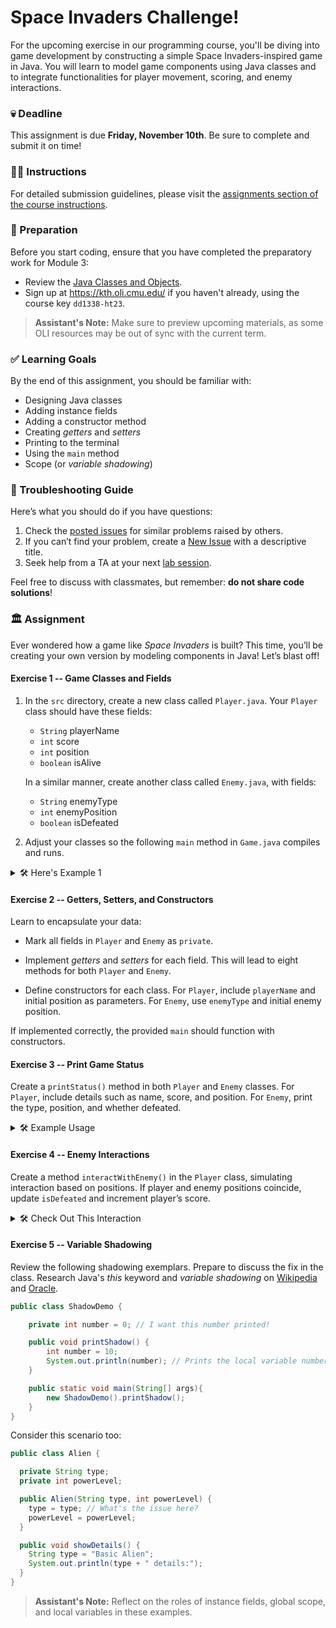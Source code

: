 # Space Invaders Challenge!

For the upcoming exercise in our programming course, you'll be diving into game development by constructing a simple Space Invaders-inspired game in Java. You will learn to model game components using Java classes and to integrate functionalities for player movement, scoring, and enemy interactions.

### 💀 Deadline

This assignment is due **Friday, November 10th**. Be sure to complete and submit it on time!

### 👩‍🏫 Instructions

For detailed submission guidelines, please visit the [assignments section of the course instructions](https://gits-15.sys.kth.se/inda-23/course-instructions#assignments).

### 📝 Preparation

Before you start coding, ensure that you have completed the preparatory work for Module 3:

- Review the [Java Classes and Objects](https://kth.oli.cmu.edu/jcourse/webui/syllabus/module.do?context=abcd1234efgh5678ijkl9012mnop3456).
- Sign up at https://kth.oli.cmu.edu/ if you haven't already, using the course key `dd1338-ht23`.

> **Assistant's Note:** Make sure to preview upcoming materials, as some OLI resources may be out of sync with the current term.

### ✅ Learning Goals

By the end of this assignment, you should be familiar with:

- Designing Java classes
- Adding instance fields
- Adding a constructor method
- Creating *getters* and *setters*
- Printing to the terminal
- Using the `main` method
- Scope (or *variable shadowing*)

### 🚨 Troubleshooting Guide

Here’s what you should do if you have questions:

1. Check the [posted issues](https://gits-15.sys.kth.se/inda-23/help/issues) for similar problems raised by others.
2. If you can’t find your problem, create a [New Issue](https://gits-15.sys.kth.se/inda-23/help/issues/new) with a descriptive title.
3. Seek help from a TA at your next [lab session](https://queue.csc.kth.se/Queue/INDA).

Feel free to discuss with classmates, but remember: **do not share code solutions**!

### 🏛 Assignment

Ever wondered how a game like *Space Invaders* is built? This time, you’ll be creating your own version by modeling components in Java! Let’s blast off!

#### Exercise 1 -- Game Classes and Fields

1. In the `src` directory, create a new class called `Player.java`. Your `Player` class should have these fields:
   - `String` playerName
   - `int` score
   - `int` position
   - `boolean` isAlive

   In a similar manner, create another class called `Enemy.java`, with fields:
   - `String` enemyType
   - `int` enemyPosition
   - `boolean` isDefeated

2. Adjust your classes so the following `main` method in `Game.java` compiles and runs.

<details>
  <summary> 🛠 Here's Example 1 </summary>

  ```java
  class Game {

      public static void main(String[] args) {
          Player player1 = new Player("Space Ace");
          Enemy alien = new Enemy("Alien Invader", 5);

          player1.setPosition(3);
          System.out.println("Player: " + player1.getPlayerName());
          System.out.println("Position: " + player1.getPosition());
          System.out.println("Score: " + player1.getScore());

          System.out.println("Fighting: " + alien.getEnemyType() + " at position " + alien.getEnemyPosition());
      }
  }
  ```
</details>

#### Exercise 2 -- Getters, Setters, and Constructors

Learn to encapsulate your data:

- Mark all fields in `Player` and `Enemy` as `private`.
- Implement *getters* and *setters* for each field. This will lead to eight methods for both `Player` and `Enemy`.

- Define constructors for each class. For `Player`, include `playerName` and initial position as parameters. For `Enemy`, use `enemyType` and initial enemy position.

If implemented correctly, the provided `main` should function with constructors.

#### Exercise 3 -- Print Game Status

Create a `printStatus()` method in both `Player` and `Enemy` classes. For `Player`, include details such as name, score, and position. For `Enemy`, print the type, position, and whether defeated.

<details>
  <summary> 🛠 Example Usage </summary>

  ```java
  public static void main(String[] args) {
      Player player1 = new Player("Space Ace", 3);
      Enemy alien = new Enemy("Alien Invader", 5);

      player1.printStatus();
      alien.printStatus();
  }
  ```

  This should produce output like:
  ```
  > Player: Space Ace
  > Score: 0
  > Position: 3

  > Enemy: Alien Invader
  > Position: 5
  > Defeated: false
  ```
</details>

#### Exercise 4 -- Enemy Interactions

Create a method `interactWithEnemy()` in the `Player` class, simulating interaction based on positions. If player and enemy positions coincide, update `isDefeated` and increment player’s score.

<details>
  <summary> 🛠 Check Out This Interaction </summary>

  ```java
  public static void main(String[] args) {
      Player player1 = new Player("Space Ace", 5);
      Enemy alien = new Enemy("Alien Invader", 5);

      player1.interactWithEnemy(alien);
      player1.printStatus();
      alien.printStatus();
  }
  ```

  Expected output:
  ```
  > Space Ace encountered Alien Invader!
  > Player: Space Ace
  > Score: 1
  > Position: 5

  > Enemy: Alien Invader
  > Position: 5
  > Defeated: true
  ```
</details>

#### Exercise 5 -- Variable Shadowing

Review the following shadowing exemplars. Prepare to discuss the fix in the class. Research Java's *this* keyword and *variable shadowing* on [Wikipedia](https://en.wikipedia.org/wiki/Variable_shadowing) and [Oracle](https://docs.oracle.com/javase/tutorial/java/javaOO/thiskey.html).

```Java
public class ShadowDemo {

    private int number = 0; // I want this number printed!

    public void printShadow() {
        int number = 10;
        System.out.println(number); // Prints the local variable number. How to print the field?
    }

    public static void main(String[] args){
        new ShadowDemo().printShadow();
    }
}
```

Consider this scenario too:

```Java
public class Alien {

  private String type;
  private int powerLevel;

  public Alien(String type, int powerLevel) {
    type = type; // What's the issue here?
    powerLevel = powerLevel;
  }

  public void showDetails() {
    String type = "Basic Alien";
    System.out.println(type + " details:");
  }
}
```

> **Assistant's Note:** Reflect on the roles of instance fields, global scope, and local variables in these examples.